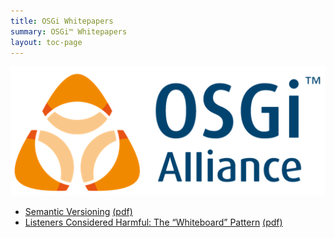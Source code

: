 ```yaml
---
title: OSGi Whitepapers
summary: OSGi™ Whitepapers
layout: toc-page
---
```


![Image of OSGi Logo](/img/osgi-logo-512.png)

* [Semantic Versioning](semantic-versioning/) [(pdf)](semantic-versioning/Semantic-Versioning-20190110.pdf)
* [Listeners Considered Harmful: The “Whiteboard” Pattern](whiteboard-pattern/)  [(pdf)](whiteboard-pattern/Listeners-Considered-Harmful-The-Whiteboard-Pattern-201904.pdf)
